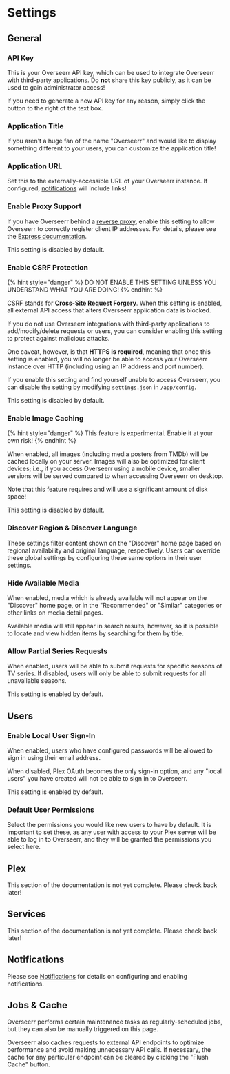 # Settings

## General

### API Key

This is your Overseerr API key, which can be used to integrate Overseerr with third-party applications. Do **not** share this key publicly, as it can be used to gain administrator access!

If you need to generate a new API key for any reason, simply click the button to the right of the text box.

### Application Title

If you aren't a huge fan of the name "Overseerr" and would like to display something different to your users, you can customize the application title!

### Application URL

Set this to the externally-accessible URL of your Overseerr instance. If configured, [notifications](../notifications/README.md) will include links!

### Enable Proxy Support

If you have Overseerr behind a [reverse proxy](../../extending-overseerr/reverse-proxy-examples.md), enable this setting to allow Overseerr to correctly register client IP addresses. For details, please see the [Express documentation](http://expressjs.com/en/guide/behind-proxies.html).

This setting is disabled by default.

### Enable CSRF Protection

{% hint style="danger" %}
DO NOT ENABLE THIS SETTING UNLESS YOU UNDERSTAND WHAT YOU ARE DOING!
{% endhint %}

CSRF stands for **Cross-Site Request Forgery**. When this setting is enabled, all external API access that alters Overseerr application data is blocked.

If you do not use Overseerr integrations with third-party applications to add/modify/delete requests or users, you can consider enabling this setting to protect against malicious attacks.

One caveat, however, is that **HTTPS is required**, meaning that once this setting is enabled, you will no longer be able to access your Overseerr instance over HTTP (including using an IP address and port number).

If you enable this setting and find yourself unable to access Overseerr, you can disable the setting by modifying `settings.json` in `/app/config`.

This setting is disabled by default.

### Enable Image Caching

{% hint style="danger" %}
This feature is experimental. Enable it at your own risk!
{% endhint %}

When enabled, all images (including media posters from TMDb) will be cached locally on your server. Images will also be optimized for client devices; i.e., if you access Overseerr using a mobile device, smaller versions will be served compared to when accessing Overseerr on desktop.

Note that this feature requires and will use a significant amount of disk space!

This setting is disabled by default.

### Discover Region & Discover Language

These settings filter content shown on the "Discover" home page based on regional availability and original language, respectively. Users can override these global settings by configuring these same options in their user settings.

### Hide Available Media

When enabled, media which is already available will not appear on the "Discover" home page, or in the "Recommended" or "Similar" categories or other links on media detail pages.

Available media will still appear in search results, however, so it is possible to locate and view hidden items by searching for them by title.

### Allow Partial Series Requests

When enabled, users will be able to submit requests for specific seasons of TV series. If disabled, users will only be able to submit requests for all unavailable seasons.

This setting is enabled by default.

## Users

### Enable Local User Sign-In

When enabled, users who have configured passwords will be allowed to sign in using their email address.

When disabled, Plex OAuth becomes the only sign-in option, and any "local users" you have created will not be able to sign in to Overseerr.

This setting is enabled by default.

### Default User Permissions

Select the permissions you would like new users to have by default. It is important to set these, as any user with access to your Plex server will be able to log in to Overseerr, and they will be granted the permissions you select here.

## Plex

This section of the documentation is not yet complete. Please check back later!

## Services

This section of the documentation is not yet complete. Please check back later!

## Notifications

Please see [Notifications](../notifications/README.md) for details on configuring and enabling notifications.

## Jobs & Cache

Overseerr performs certain maintenance tasks as regularly-scheduled jobs, but they can also be manually triggered on this page.

Overseerr also caches requests to external API endpoints to optimize performance and avoid making unnecessary API calls. If necessary, the cache for any particular endpoint can be cleared by clicking the "Flush Cache" button.
